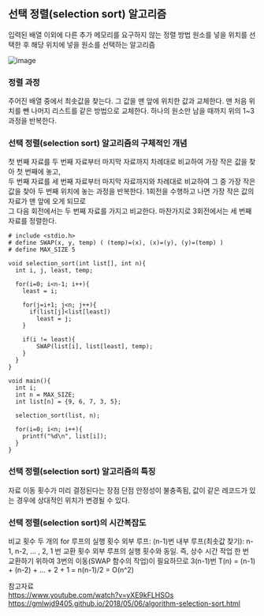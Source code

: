 ## 선택 정렬(selection sort) 알고리즘
입력된 배열 이외에 다른 추가 메모리를 요구하지 않는 정렬 방법
원소를 넣을 위치를 선택한 후 해당 위치에 넣을 원소를 선택하는 알고리즘

![image](https://user-images.githubusercontent.com/76094329/236625512-1d077e58-0bd9-4174-b7ce-f44d419cffca.png)  


### 정렬 과정
주어진 배열 중에서 최솟값을 찾는다.
그 값을 맨 앞에 위치한 값과 교체한다.
맨 처음 위치를 뺀 나머지 리스트를 같은 방법으로 교체한다.
하나의 원소만 남을 때까지 위의 1~3 과정을 반복한다.

### 선택 정렬(selection sort) 알고리즘의 구체적인 개념
첫 번째 자료를 두 번째 자료부터 마지막 자료까지 차례대로 비교하여 가장 작은 값을 찾아 첫 번째에 놓고,  
두 번째 자료를 세 번째 자료부터 마지막 자료까지와 차례대로 비교하여 그 중 가장 작은 값을 찾아 두 번째 위치에 놓는 과정을 반복한다.
1회전을 수행하고 나면 가장 작은 값의 자료가 맨 앞에 오게 되므로  
그 다음 회전에서는 두 번째 자료를 가지고 비교한다. 마찬가지로 3회전에서는 세 번째 자료를 정렬한다.  


```
# include <stdio.h>
# define SWAP(x, y, temp) ( (temp)=(x), (x)=(y), (y)=(temp) )
# define MAX_SIZE 5

void selection_sort(int list[], int n){
  int i, j, least, temp;

  for(i=0; i<n-1; i++){
    least = i;

    for(j=i+1; j<n; j++){
      if(list[j]<list[least])
        least = j;
    }

    if(i != least){
        SWAP(list[i], list[least], temp);
    }
  }
}

void main(){
  int i;
  int n = MAX_SIZE;
  int list[n] = {9, 6, 7, 3, 5};

  selection_sort(list, n);

  for(i=0; i<n; i++){
    printf("%d\n", list[i]);
  }
}
```

### 선택 정렬(selection sort) 알고리즘의 특징
자료 이동 횟수가 미리 결정된다는 장점
단점
안정성이 불충족됨, 값이 같은 레코드가 있는 경우에 상대적인 위치가 변경될 수 있다.

### 선택 정렬(selection sort)의 시간복잡도
비교 횟수
두 개의 for 루프의 실행 횟수
외부 루프: (n-1)번
내부 루프(최솟값 찾기): n-1, n-2, … , 2, 1 번
교환 횟수
외부 루프의 실행 횟수와 동일. 즉, 상수 시간 작업
한 번 교환하기 위하여 3번의 이동(SWAP 함수의 작업)이 필요하므로 3(n-1)번
T(n) = (n-1) + (n-2) + … + 2 + 1 = n(n-1)/2 = O(n^2)

참고자료  
https://www.youtube.com/watch?v=yXE9kFLHSOs   
https://gmlwjd9405.github.io/2018/05/06/algorithm-selection-sort.html
